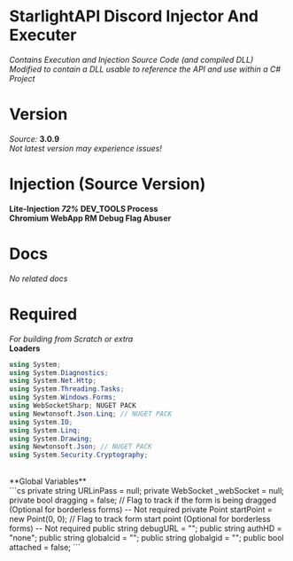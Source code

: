 # StarlightAPI Discord Injector And Executer
*Contains Execution and Injection Source Code (and compiled DLL)* <br>
*Modified to contain a DLL usable to reference the API and use within a C# Project*
# Version
*Source:* **3.0.9** <br>
*Not latest version may experience issues!*
# Injection (Source Version)
**Lite-Injection *72%* DEV_TOOLS Process** <br>
**Chromium WebApp RM Debug Flag Abuser** <br>
# Docs
*No related docs*
# Required
*For building from Scratch or extra* <br>
**Loaders**
```cs
using System;
using System.Diagnostics;
using System.Net.Http;
using System.Threading.Tasks;
using System.Windows.Forms;
using WebSocketSharp; NUGET PACK
using Newtonsoft.Json.Linq; // NUGET PACK
using System.IO;
using System.Linq;
using System.Drawing;
using Newtonsoft.Json; // NUGET PACK
using System.Security.Cryptography;
```
<br>
**Global Variables**
<br>
```cs
private string URLinPass = null;
private WebSocket _webSocket = null;
private bool dragging = false;  // Flag to track if the form is being dragged (Optional for borderless forms) -- Not required
private Point startPoint = new Point(0, 0); // Flag to track form start point (Optional for borderless forms) -- Not required
public string debugURL = "";
public string authHD = "none";
public string globalcid = "";
public string globalgid = "";
public bool attached = false;
```
<br>

